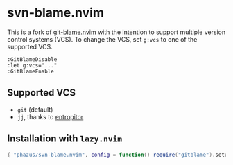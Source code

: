 # svn-blame.nvim

This is a fork of [git-blame.nvim](https://github.com/f-person/git-blame.nvim) with the intention to support multiple version control systems (VCS).
To change the VCS, set `g:vcs` to one of the supported VCS.

```vim
:GitBlameDisable
:let g:vcs="..."
:GitBlameEnable
```
## Supported VCS

- `git` (default)
- `jj`, thanks to [entropitor](https://github.com/entropitor/jj-blame.nvim)

## Installation with `lazy.nvim`

```lua
{ "phazus/svn-blame.nvim", config = function() require("gitblame").setup({enabled = false}) end }
```
